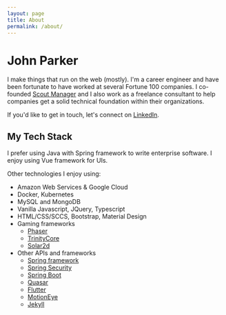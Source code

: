 ```yaml
---
layout: page
title: About
permalink: /about/
---
```


# John Parker
I make things that run on the web (mostly). I'm a career engineer and have been fortunate to have worked at several Fortune 100 companies. I co-founded [Scout Manager](https://www.scoutmanager.com) and I also work as a freelance consultant to help companies get a solid technical foundation within their organizations. 

If you'd like to get in touch, let's connect on [LinkedIn](https://www.linkedin.com/in/johnathan-d-parker/).

## My Tech Stack
I prefer using Java with Spring framework to write enterprise software. I enjoy using Vue framework for UIs. 

Other technologies I enjoy using: 
* Amazon Web Services & Google Cloud
* Docker, Kubernetes
* MySQL and MongoDB
* Vanilla Javascript, JQuery, Typescript
* HTML/CSS/SCCS, Bootstrap, Material Design
* Gaming frameworks
    * [Phaser](https://phaser.io/)
    * [TrinityCore](https://www.trinitycore.org/)
    * [Solar2d](https://solar2d.com/)
* Other APIs and frameworks
    * [Spring framework](https://spring.io/projects/spring-framework)
    * [Spring Security](https://spring.io/projects/spring-security)
    * [Spring Boot](https://spring.io/projects/spring-boot)
    * [Quasar](https://quasar.dev/)
    * [Flutter](https://flutter.dev/)
    * [MotionEye](https://github.com/motioneye-project/motioneye)
    * [Jekyll](https://jekyllrb.com/)



